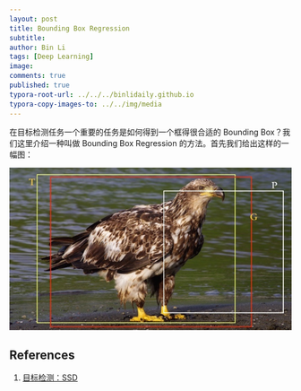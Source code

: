 ```yaml
---
layout: post
title: Bounding Box Regression
subtitle:
author: Bin Li
tags: [Deep Learning]
image: 
comments: true
published: true
typora-root-url: ../../../binlidaily.github.io
typora-copy-images-to: ../../img/media
---
```


在目标检测任务一个重要的任务是如何得到一个框得很合适的 Bounding Box？我们这里介绍一种叫做 Bounding Box Regression 的方法。首先我们给出这样的一幅图：

![image-20190318212853845](/img/media/image-20190318212853845.png)



## References

1. [目标检测：SSD](https://zhuanlan.zhihu.com/p/42159963)